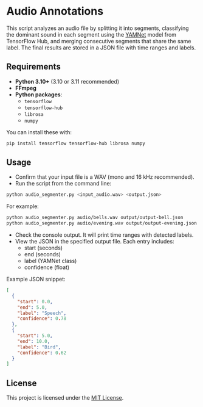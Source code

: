 # Audio Annotations

This script analyzes an audio file by splitting it into segments, classifying the dominant sound in each segment using the [YAMNet](https://tfhub.dev/google/yamnet/1) model from TensorFlow Hub, and merging consecutive segments that share the same label. The final results are stored in a JSON file with time ranges and labels.

## Requirements

- **Python 3.10+** (3.10 or 3.11 recommended)
- **FFmpeg**
- **Python packages**:
  - `tensorflow`
  - `tensorflow-hub`
  - `librosa`
  - `numpy`

You can install these with:
```bash
pip install tensorflow tensorflow-hub librosa numpy
````

## Usage

- Confirm that your input file is a WAV (mono and 16 kHz recommended).
- Run the script from the command line:

```bash
python audio_segmenter.py <input_audio.wav> <output.json>
```

For example:

```bash
python audio_segmenter.py audio/bells.wav output/output-bell.json
python audio_segmenter.py audio/evening.wav output/output-evening.json
```

- Check the console output. It will print time ranges with detected labels.
- View the JSON in the specified output file. Each entry includes:
  - start (seconds)
  - end (seconds)
  - label (YAMNet class)
  - confidence (float)

Example JSON snippet:

```json
[
  {
    "start": 0.0,
    "end": 5.0,
    "label": "Speech",
    "confidence": 0.78
  },
  {
    "start": 5.0,
    "end": 10.0,
    "label": "Bird",
    "confidence": 0.62
  }
]
```

## License

This project is licensed under the [MIT License](LICENSE).
